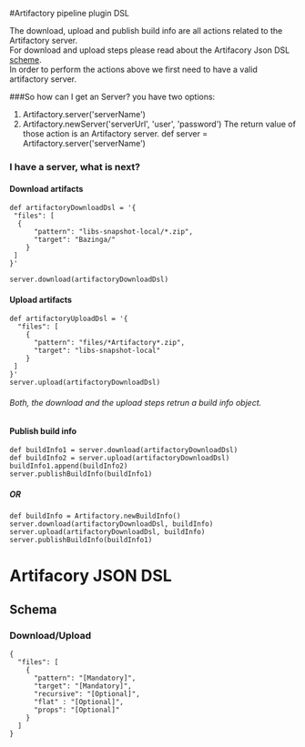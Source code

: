 #Artifactory pipeline plugin DSL

The download, upload and publish build info are all actions related to the Artifactory server.<br>
For download and upload steps please read about the Artifacory Json DSL [scheme](#schema).<br>
In order to perform the actions above we first need to have a valid artifactory server.

###So how can I get an Server?
you have two options:
  1. Artifactory.server('serverName')
  2. Artifactory.newServer('serverUrl', 'user', 'password')
The return value of those action is an Artifactory server.
def server = Artifactory.server('serverName')

### I have a server, what is next?

#### Download artifacts

```
def artifactoryDownloadDsl = '{
 "files": [
  {
      "pattern": "libs-snapshot-local/*.zip",
      "target": "Bazinga/"
    }
 ]
}'

server.download(artifactoryDownloadDsl)
```

#### Upload artifacts

```
def artifactoryUploadDsl = '{
  "files": [
    {
      "pattern": "files/*Artifactory*.zip",
      "target": "libs-snapshot-local"
    }
 ]
}'
server.upload(artifactoryDownloadDsl)
```

###### Both, the download and the upload steps retrun a build info object.

#### Publish build info

```
def buildInfo1 = server.download(artifactoryDownloadDsl)
def buildInfo2 = server.upload(artifactoryDownloadDsl)
buildInfo1.append(buildInfo2)
server.publishBuildInfo(buildInfo1)
```
##### OR


```
def buildInfo = Artifactory.newBuildInfo()
server.download(artifactoryDownloadDsl, buildInfo)
server.upload(artifactoryDownloadDsl, buildInfo)
server.publishBuildInfo(buildInfo1)
```

# Artifacory JSON DSL
## Schema
### Download/Upload

```
{
  "files": [
    {
      "pattern": "[Mandatory]",
      "target": "[Mandatory]",
      "recursive": "[Optional]",
      "flat" : "[Optional]",
      "props": "[Optional]"
    }
  ]
}
```


